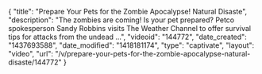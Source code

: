 {
    "title": "Prepare Your Pets for the Zombie Apocalypse! Natural Disaste",
    "description": "The zombies are coming! Is your pet prepared? Petco spokesperson Sandy Robbins visits The Weather Channel to offer survival tips for attacks from the undead ...",
    "videoid": "144772",
    "date_created": "1437693588",
    "date_modified": "1418181174",
    "type": "captivate",
    "layout": "video",
    "url": "\/v\/prepare-your-pets-for-the-zombie-apocalypse-natural-disaste\/144772"
}